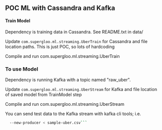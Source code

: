 ## POC ML with Cassandra and Kafka


#### Train Model
Dependency is training data in Cassandra.  See README.txt in data/

Update `com.supergloo.ml.streaming.UberTrain` for Cassandra and file location
paths.  This is just POC, so lots of hardcoding

Compile and run com.supergloo.ml.streaming.UberTrain


### To use Model
Dependency is running Kafka with a topic named "raw_uber".

Update `com.supergloo.ml.streaming.UberStream` for Kafka and file location
of saved model from TrainModel step

Compile and run com.supergloo.ml.streaming.UberStream

You can send test data to the Kafka stream with kafka cli tools; i.e.

```kafka-console-producer.sh --broker-list localhost:9092 --topic raw_uber
  --new-producer < sample-uber.csv```